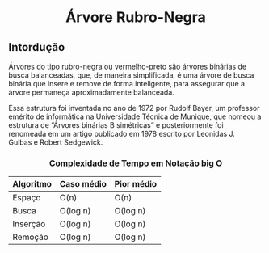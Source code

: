 <h1 align="center">Árvore Rubro-Negra</h1>
<h2 border="none"> Intordução </h2>
<p>Árvores do tipo rubro-negra ou vermelho-preto são árvores binárias de busca balanceadas, que, de maneira simplificada, é uma árvore de busca binária que insere e remove de forma inteligente, para assegurar que a árvore permaneça aproximadamente balanceada.</p>
<p>Essa estrutura foi inventada no ano de 1972 por Rudolf Bayer, um professor emérito de informática na Universidade Técnica de Munique, que nomeou a estrutura de “Árvores binárias B simétricas” e posteriormente foi renomeada em um artigo publicado em 1978 escrito por Leonidas J. Guibas e Robert Sedgewick.</p>
<h3 border="none" align="center"> Complexidade de Tempo em Notação big O </h3>
<table align="center">
    <thead>
        <th> Algoritmo </th>
        <th> Caso médio </th>
        <th> Pior médio </th>
    </thead>
    <tbody>
        <tr>
            <td> Espaço </td>
            <td> O(n) </td>
            <td> O(n) </td>
        </tr>
        <tr>
            <td> Busca </td>
            <td> O(log n) </td>
            <td> O(log n) </td>
        </tr>
        <tr>
            <td> Inserção </td>
            <td> O(log n) </td>
            <td> O(log n) </td>
        </tr>
        <tr>
            <td> Remoção </td>
            <td> O(log n) </td>
            <td> O(log n) </td>
        </tr>
    </tbody>

</table>